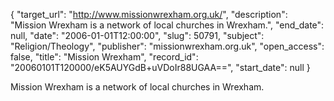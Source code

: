 {
  "target_url": "http://www.missionwrexham.org.uk/", 
  "description": "Mission Wrexham is a network of local churches in Wrexham.", 
  "end_date": null, 
  "date": "2006-01-01T12:00:00", 
  "slug": 50791, 
  "subject": "Religion/Theology", 
  "publisher": "missionwrexham.org.uk", 
  "open_access": false, 
  "title": "Mission Wrexham", 
  "record_id": "20060101T120000/eK5AUYGdB+uVDoIr88UGAA==", 
  "start_date": null
}

Mission Wrexham is a network of local churches in Wrexham.